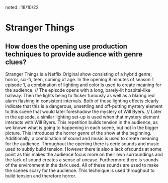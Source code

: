noted : 18/10/22

# Stranger Things

## How does the opening use production techniques to provide audience with genre clues?

Stranger Things is a Netflix Original show consisting of a hybrid genre; horror, sci-fi, teen, coming of age. In the opening 8 minutes of season 1 episode 1, a combination of lighting and color is used to create meaning for the audience. // The episode opens with a long, barely-lit hospital-like hallway. Then the lights being to flicker furiously as well as a blaring red alarm flashing in consistent intervals. Both of these lighting effects clearly indicate that this is a dangerous, unsettling and off-putting mystery element to this scene that would later foreshadow the mystery of Will Byers. // Later in the episode, a similar lighting set-up is used when that mystery element interacts with Will Byers. This repetition builds tension in the audience, as we known what is going to happening in each scene, but not in the bigger picture. This introduces the horror genre of the show at the beginning.  
Additionally, a combination of sound and music is used to create meaning for the audience. Throughout the opening there is eerie sounds and music used to subtly build tension. However there is also a lack ofsounds at some point as this makes the audience focus more on their own surroundings and the lack of sound creates a sense of unease. Furthermore there is sounds of the environment in the dark used. All of these sounds are used to make the scenes scary for the audience. This technique is used throughout to build tension and therefore horror.